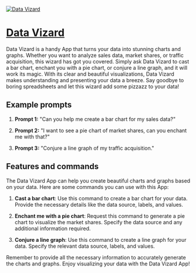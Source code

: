 [![Data Vizard](https://files.oaiusercontent.com/file-4f5nyecGyuiHYDC4kJDFxcRT?se=2123-10-19T04%3A58%3A19Z&sp=r&sv=2021-08-06&sr=b&rscc=max-age%3D31536000%2C%20immutable&rscd=attachment%3B%20filename%3Daeffcbe0-4961-4c99-9e7c-3a6c4a12c6e2.png&sig=c4rbtnxl2EUXV8wrDO7XrSs1FvRmuQxRNMgF1ITBvQM%3D)](https://chat.openai.com/g/g-tTpbHSIQ0-data-vizard)

# [Data Vizard](https://chat.openai.com/g/g-tTpbHSIQ0-data-vizard)

Data Vizard is a handy App that turns your data into stunning charts and graphs. Whether you want to analyze sales data, market shares, or traffic acquisition, this wizard has got you covered. Simply ask Data Vizard to cast a bar chart, enchant you with a pie chart, or conjure a line graph, and it will work its magic. With its clear and beautiful visualizations, Data Vizard makes understanding and presenting your data a breeze. Say goodbye to boring spreadsheets and let this wizard add some pizzazz to your data!

## Example prompts

1. **Prompt 1:** "Can you help me create a bar chart for my sales data?"

2. **Prompt 2:** "I want to see a pie chart of market shares, can you enchant me with that?"

3. **Prompt 3:** "Conjure a line graph of my traffic acquisition."

## Features and commands

The Data Vizard App can help you create beautiful charts and graphs based on your data. Here are some commands you can use with this App:

1. **Cast a bar chart**: Use this command to create a bar chart for your data. Provide the necessary details like the data source, labels, and values.

2. **Enchant me with a pie chart**: Request this command to generate a pie chart to visualize the market shares. Specify the data source and any additional information required.

3. **Conjure a line graph**: Use this command to create a line graph for your data. Specify the relevant data source, labels, and values.

Remember to provide all the necessary information to accurately generate the charts and graphs. Enjoy visualizing your data with the Data Vizard App!